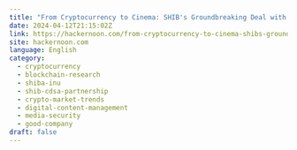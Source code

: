 ```yaml
---
title: "From Cryptocurrency to Cinema: SHIB's Groundbreaking Deal with CDSA"
date: 2024-04-12T21:15:02Z
link: https://hackernoon.com/from-cryptocurrency-to-cinema-shibs-groundbreaking-deal-with-cdsa?source=rss&utm_medium=RSS&utm_source=news.12bit.vn
site: hackernoon.com
language: English
category:
  - cryptocurrency
  - blockchain-research
  - shiba-inu
  - shib-cdsa-partnership
  - crypto-market-trends
  - digital-content-management
  - media-security
  - good-company
draft: false
---
```

